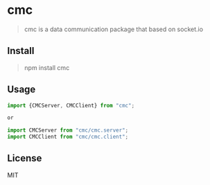 

# cmc

> cmc is a data communication package that based on socket.io



## Install

>npm install cmc



## Usage

 ``` js
 import {CMCServer, CMCClient} from "cmc";

 or

 import CMCServer from "cmc/cmc.server";
 import CMCClient from "cmc/cmc.client";
 ```



## License

MIT

